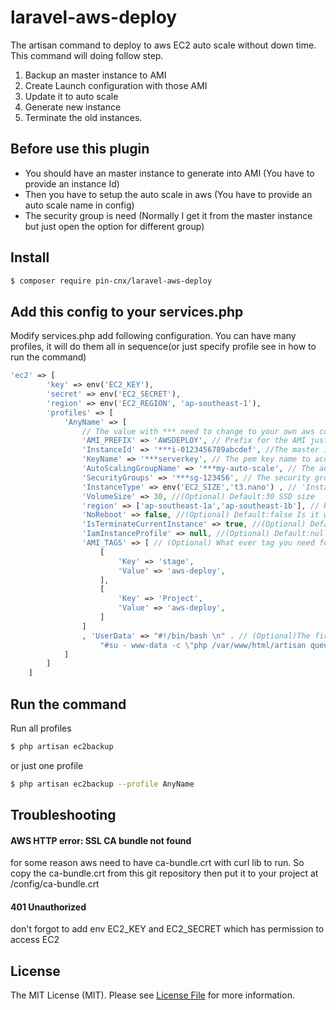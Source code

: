 # laravel-aws-deploy
The artisan command to deploy to aws EC2 auto scale without down time.
This command will doing follow step.
 1. Backup an master instance to AMI
 2. Create Launch configuration with those AMI
 3. Update it to auto scale
 4. Generate new instance
 5. Terminate the old instances.


## Before use this plugin
- You should have an master instance to generate into AMI (You have to provide an instance Id)
- Then you have to setup the auto scale in aws (You have to provide an auto scale name in config)
- The security group is need (Normally I get it from the master instance but just open the option for different group)


## Install
```bash
$ composer require pin-cnx/laravel-aws-deploy
```

## Add this config to your services.php
Modify services.php add following configuration. You can have many profiles, it will do them all in sequence(or just specify profile see in how to run the command)

```php
'ec2' => [
        'key' => env('EC2_KEY'),
        'secret' => env('EC2_SECRET'),
        'region' => env('EC2_REGION', 'ap-southeast-1'),
        'profiles' => [
            'AnyName' => [
                // The value with *** need to change to your own aws component name
                'AMI_PREFIX' => 'AWSDEPLOY', // Prefix for the AMI just for easy to regconize ie. AWSDEPLOY'
                'InstanceId' => '***i-0123456789abcdef', //The master instance id to clone ie. i-0123456789abcdef
                'KeyName' => '***serverkey', // The pem key name to access to the auto scale's instances
                'AutoScalingGroupName' => '***my-auto-scale', // The auto scale group name,
                'SecurityGroups' => '***sg-123456', // The security group of instance ie. sg-123456
                'InstanceType' => env('EC2_SIZE','t3.nano') , // 'Instance type ie. t2.micro',
                'VolumeSize' => 30, //(Optional) Default:30 SSD size
                'region' => ['ap-southeast-1a','ap-southeast-1b'], // Region to spawn instances
                'NoReboot' => false, //(Optional) Default:false Is it will reboot the master instance to make AMI
                'IsTerminateCurrentInstance' => true, //(Optional) Default:true Is it will terminate the old instance which launch with old configuration.
                'IamInstanceProfile' => null, //(Optional) Default:null
                'AMI_TAGS' => [ // (Optional) What ever tag you need for the new instances
                    [
                        'Key' => 'stage',
                        'Value' => 'aws-deploy',
                    ],
                    [
                        'Key' => 'Project',
                        'Value' => 'aws-deploy',
                    ]
                ]
                , 'UserData' => "#!/bin/bash \n" . // (Optional)The first boot command to the instances
                    "#su - www-data -c \"php /var/www/html/artisan queue:restart\""
            ]
        ]
    ]
```

## Run the command

Run all profiles

```bash
$ php artisan ec2backup
```

or just one profile

```bash
$ php artisan ec2backup --profile AnyName
```

## Troubleshooting 

#### AWS HTTP error: SSL CA bundle not found
for some reason aws need to have ca-bundle.crt with curl lib to run. So copy the ca-bundle.crt from this git repository then put it to your project at /config/ca-bundle.crt

#### 401 Unauthorized
don't forgot to add env EC2_KEY and EC2_SECRET which has permission to access EC2

## License

The MIT License (MIT). Please see [License File](LICENSE.md) for more information.
